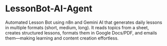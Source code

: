 # LessonBot-AI-Agent
Automated Lesson Bot using n8n and Gemini AI that generates daily lessons in multiple formats (short, medium, long). It reads topics from a sheet, creates structured lessons, formats them in Google Docs/PDF, and emails them—making learning and content creation effortless.
